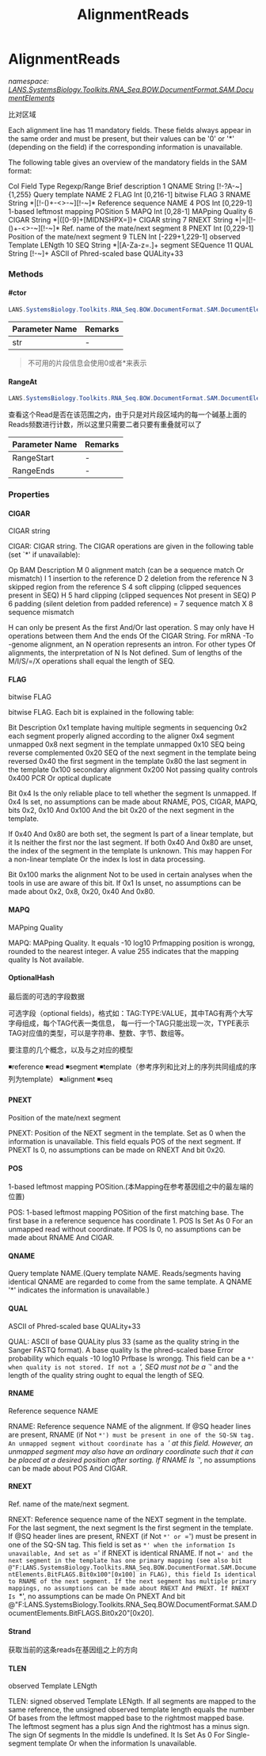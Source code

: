 ﻿---
title: AlignmentReads
---

# AlignmentReads
_namespace: [LANS.SystemsBiology.Toolkits.RNA_Seq.BOW.DocumentFormat.SAM.DocumentElements](N-LANS.SystemsBiology.Toolkits.RNA_Seq.BOW.DocumentFormat.SAM.DocumentElements.html)_

比对区域
 
 Each alignment line has 11 mandatory fields. These fields always appear in the same order and must
 be present, but their values can be '0' or '*' (depending on the field) if the corresponding information
 is unavailable. 
 
 The following table gives an overview of the mandatory fields in the SAM format:
 
 Col Field Type Regexp/Range Brief description
 1 QNAME String [!-?A-~]{1,255} Query template NAME
 2 FLAG Int [0,216-1] bitwise FLAG
 3 RNAME String \*|[!-()+-<>-~][!-~]* Reference sequence NAME
 4 POS Int [0,229-1] 1-based leftmost mapping POSition
 5 MAPQ Int [0,28-1] MAPping Quality
 6 CIGAR String \*|([0-9]+[MIDNSHPX=])+ CIGAR string
 7 RNEXT String \*|=|[!-()+-<>-~][!-~]* Ref. name of the mate/next segment
 8 PNEXT Int [0,229-1] Position of the mate/next segment
 9 TLEN Int [-229+1,229-1] observed Template LENgth
 10 SEQ String \*|[A-Za-z=.]+ segment SEQuence
 11 QUAL String [!-~]+ ASCII of Phred-scaled base QUALity+33

### Methods

#### #ctor
```csharp
LANS.SystemsBiology.Toolkits.RNA_Seq.BOW.DocumentFormat.SAM.DocumentElements.AlignmentReads.#ctor(System.String)
```


|Parameter Name|Remarks|
|--------------|-------|
|str|-|

> 
>  不可用的片段信息会使用0或者*来表示
>  

#### RangeAt
```csharp
LANS.SystemsBiology.Toolkits.RNA_Seq.BOW.DocumentFormat.SAM.DocumentElements.AlignmentReads.RangeAt(System.Int64,System.Int64)
```
查看这个Read是否在该范围之内，由于只是对片段区域内的每一个碱基上面的Reads频数进行计数，所以这里只需要二者只要有重叠就可以了

|Parameter Name|Remarks|
|--------------|-------|
|RangeStart|-|
|RangeEnds|-|




### Properties

#### CIGAR
CIGAR string
 
 CIGAR: CIGAR string. The CIGAR operations are given in the following table (set `*' if unavailable):
 
 Op BAM Description
 M 0 alignment match (can be a sequence match Or mismatch)
 I 1 insertion to the reference
 D 2 deletion from the reference
 N 3 skipped region from the reference
 S 4 soft clipping (clipped sequences present in SEQ)
 H 5 hard clipping (clipped sequences Not present in SEQ)
 P 6 padding (silent deletion from padded reference)
 = 7 sequence match
 X 8 sequence mismatch
 
 H can only be present As the first And/Or last operation.
 S may only have H operations between them And the ends Of the CIGAR String.
 For mRNA -To -genome alignment, an N operation represents an intron. For other types Of alignments, the interpretation of N Is Not defined.
 Sum of lengths of the M/I/S/=/X operations shall equal the length of SEQ.
#### FLAG
bitwise FLAG
 
 bitwise FLAG. Each bit is explained in the following table:
 
 Bit Description
 0x1 template having multiple segments in sequencing
 0x2 each segment properly aligned according to the aligner
 0x4 segment unmapped
 0x8 next segment in the template unmapped
 0x10 SEQ being reverse complemented
 0x20 SEQ of the next segment in the template being reversed
 0x40 the first segment in the template
 0x80 the last segment in the template
 0x100 secondary alignment
 0x200 Not passing quality controls
 0x400 PCR Or optical duplicate
 
 Bit 0x4 Is the only reliable place to tell whether the segment Is unmapped. If 0x4 Is set, 
 no assumptions can be made about RNAME, POS, CIGAR, MAPQ, bits 0x2, 0x10 And 0x100 And the 
 bit 0x20 of the next segment in the template.
 
 If 0x40 And 0x80 are both set, the segment Is part of a linear template, but it Is neither 
 the first nor the last segment. If both 0x40 And 0x80 are unset, the index of the segment 
 in the template Is unknown. This may happen For a non-linear template Or the index Is lost 
 in data processing.
 
 Bit 0x100 marks the alignment Not to be used in certain analyses when the tools in use are aware of this bit.
 If 0x1 Is unset, no assumptions can be made about 0x2, 0x8, 0x20, 0x40 And 0x80.
#### MAPQ
MAPping Quality
 
 MAPQ: MAPping Quality. It equals -10 log10 Prfmapping position is wrongg, rounded to the
 nearest integer. A value 255 indicates that the mapping quality Is Not available.
#### OptionalHash
最后面的可选的字段数据
 
 可选字段（optional fields)，格式如：TAG:TYPE:VALUE，其中TAG有两个大写字母组成，每个TAG代表一类信息，
 每一行一个TAG只能出现一次，TYPE表示TAG对应值的类型，可以是字符串、整数、字节、数组等。

 要注意的几个概念，以及与之对应的模型
 
 ◾reference
 ◾read
 ◾segment
 ◾template（参考序列和比对上的序列共同组成的序列为template）
 ◾alignment
 ◾seq
#### PNEXT
Position of the mate/next segment
 
 PNEXT: Position of the NEXT segment in the template. Set as 0 when the information is
 unavailable. This field equals POS of the next segment. If PNEXT Is 0, no assumptions can be
 made on RNEXT And bit 0x20.
#### POS
1-based leftmost mapping POSition.(本Mapping在参考基因组之中的最左端的位置)
 
 POS: 1-based leftmost mapping POSition of the first matching base. The first base in a reference
 sequence has coordinate 1. POS Is Set As 0 For an unmapped read without coordinate. If POS Is
 0, no assumptions can be made about RNAME And CIGAR.
#### QNAME
Query template NAME.(Query template NAME. Reads/segments having identical QNAME are regarded to
 come from the same template. A QNAME '*' indicates the information is unavailable.)
#### QUAL
ASCII of Phred-scaled base QUALity+33
 
 QUAL: ASCII of base QUALity plus 33 (same as the quality string in the Sanger FASTQ format).
 A base quality Is the phred-scaled base Error probability which equals -10 log10 Prfbase Is wrongg.
 This field can be a `*' when quality is not stored. If not a `*', SEQ must not be a `*' and the
 length of the quality string ought to equal the length of SEQ.
#### RNAME
Reference sequence NAME
 
 RNAME: Reference sequence NAME of the alignment. If @SQ header lines are present, RNAME
 (if Not `*') must be present in one of the SQ-SN tag. An unmapped segment without coordinate
 has a `*' at this field. However, an unmapped segment may also have an ordinary coordinate
 such that it can be placed at a desired position after sorting. If RNAME Is `*', no assumptions
 can be made about POS And CIGAR.
#### RNEXT
Ref. name of the mate/next segment.
 
 RNEXT: Reference sequence name of the NEXT segment in the template. For the last segment,
 the next segment Is the first segment in the template. If @SQ header lines are present, RNEXT
 (if Not `*' or `=') must be present in one of the SQ-SN tag. This field is set as `*' when the
 information Is unavailable, And set as `=' if RNEXT is identical RNAME. If not `=' and the next
 segment in the template has one primary mapping (see also bit @"F:LANS.SystemsBiology.Toolkits.RNA_Seq.BOW.DocumentFormat.SAM.DocumentElements.BitFLAGS.Bit0x100"[0x100] in FLAG), this field Is
 identical to RNAME of the next segment. If the next segment has multiple primary mappings,
 no assumptions can be made about RNEXT And PNEXT. If RNEXT Is `*', no assumptions can
 be made On PNEXT And bit @"F:LANS.SystemsBiology.Toolkits.RNA_Seq.BOW.DocumentFormat.SAM.DocumentElements.BitFLAGS.Bit0x20"[0x20].
#### Strand
获取当前的这条reads在基因组之上的方向
#### TLEN
observed Template LENgth
 
 TLEN: signed observed Template LENgth. If all segments are mapped to the same reference, the
 unsigned observed template length equals the number Of bases from the leftmost mapped base
 to the rightmost mapped base. The leftmost segment has a plus sign And the rightmost has a
 minus sign. The sign Of segments In the middle Is undefined. It Is Set As 0 For Single-segment
 template Or when the information Is unavailable.

